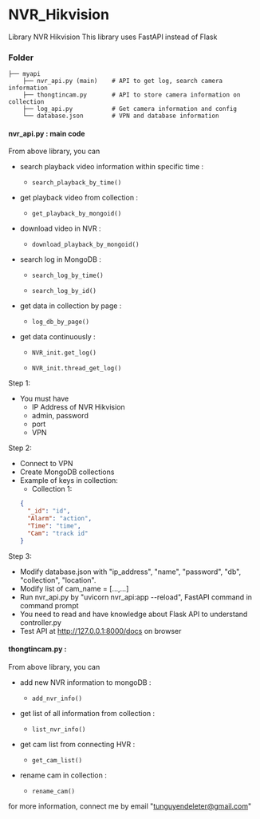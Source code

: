 # NVR_Hikvision
Library NVR Hikvision
This library uses FastAPI instead of Flask

### Folder

    ├── myapi                    
        ├── nvr_api.py (main)    # API to get log, search camera information
        ├── thongtincam.py       # API to store camera information on collection
        ├── log_api.py           # Get camera information and config
        └── database.json        # VPN and database information
#### nvr_api.py : main code
From above library, you can
+ search playback video information within specific time :
    -     search_playback_by_time()
+ get playback video from collection :
    -     get_playback_by_mongoid()
+ download video in NVR :
    -     download_playback_by_mongoid()
+ search log in MongoDB :
    -     search_log_by_time()
    -     search_log_by_id()
+ get data in collection by page :
    -     log_db_by_page()
+ get data continuously :
    -     NVR_init.get_log()
    -     NVR_init.thread_get_log() 
Step 1:
- You must have
  + IP Address of NVR Hikvision
  + admin, password
  + port
  + VPN 
 
 Step 2:
 - Connect to VPN 
 - Create MongoDB collections
 - Example of keys in collection:
    + Collection 1:
    ```json
    {
      "_id": "id",
      "Alarm": "action",
      "Time": "time",
      "Cam": "track id"
    }
    ```
 Step 3:
 - Modify database.json with "ip_address", "name", "password", "db", "collection", "location".
 - Modify list of cam_name = [...,...]
 - Run nvr_api.py by "uvicorn nvr_api:app --reload", FastAPI command in command prompt
 - You need to read and have knowledge about Flask API to understand controller.py
 - Test API at http://127.0.0.1:8000/docs on browser

#### thongtincam.py : 
From above library, you can
+ add new NVR information to mongoDB :
    -     add_nvr_info()
+ get list of all information from collection :
    -     list_nvr_info()
+ get cam list from connecting HVR :
    -     get_cam_list()
+ rename cam in collection :
    -     rename_cam()

for more information, connect me by email "tunguyendeleter@gmail.com"



